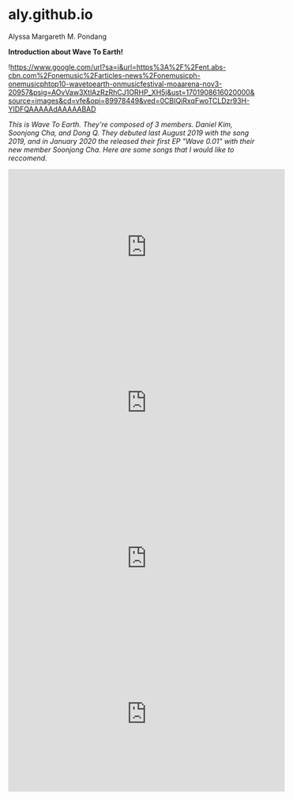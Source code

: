 # aly.github.io
Alyssa Margareth M. Pondang


**Introduction about Wave To Earth!**

!https://www.google.com/url?sa=i&url=https%3A%2F%2Fent.abs-cbn.com%2Fonemusic%2Farticles-news%2Fonemusicph-onemusicphtop10-wavetoearth-onmusicfestival-moaarena-nov3-20957&psig=AOvVaw3XtlAzRzRhCJ1ORHP_XH5j&ust=1701908616020000&source=images&cd=vfe&opi=89978449&ved=0CBIQjRxqFwoTCLDzr93H-YIDFQAAAAAdAAAAABAD

*This is Wave To Earth. They're composed of 3 members. Daniel Kim, Soonjong Cha, and Dong Q. They debuted last August 2019 with the song 2019, and in January 2020 the released their first EP "Wave 0.01" with their new member Soonjong Cha. Here  are some songs that I would like to reccomend.*

<iframe width="560" height="315" src="https://www.youtube.com/embed/I_Es_7QGI94?si=W7yJxd7y1Z_fOJ6u" title="YouTube video player" frameborder="0" allow="accelerometer; autoplay; clipboard-write; encrypted-media; gyroscope; picture-in-picture; web-share" allowfullscreen></iframe>

<iframe width="560" height="315" src="https://www.youtube.com/embed/aygggKXrN6g?si=-0XxcNmiyG51rDm2" title="YouTube video player" frameborder="0" allow="accelerometer; autoplay; clipboard-write; encrypted-media; gyroscope; picture-in-picture; web-share" allowfullscreen></iframe>

<iframe width="560" height="315" src="https://www.youtube.com/embed/uzFyx1glMyA?si=Ekq2b-MWMk990fyE" title="YouTube video player" frameborder="0" allow="accelerometer; autoplay; clipboard-write; encrypted-media; gyroscope; picture-in-picture; web-share" allowfullscreen></iframe>

<iframe width="560" height="315" src="https://www.youtube.com/embed/xao-4NA7PM0?si=o69Glch-iGRWVgRd" title="YouTube video player" frameborder="0" allow="accelerometer; autoplay; clipboard-write; encrypted-media; gyroscope; picture-in-picture; web-share" allowfullscreen></iframe>
